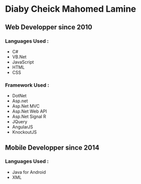 # Diaby Cheick Mahomed Lamine
## Web Developper since 2010
### Languages Used :
* C# 
* VB.Net
* JavaScript
* HTML
* CSS


### Framework Used :
* DotNet
* Asp.net
* Asp.Net MVC
* Asp.Net Web API
* Asp.Net Signal R
* JQuery
* AngularJS
* KnockoutJS


##  Mobile Developper since 2014
### Languages Used :
* Java for Android
* XML
      
